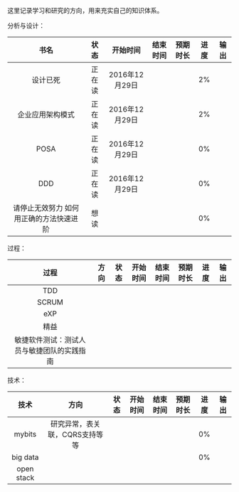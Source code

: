 这里记录学习和研究的方向，用来充实自己的知识体系。

分析与设计：

|书名|状态|开始时间|结束时间|预期时长|进度|输出|
|:---:|:---:|:---:|:---:|:---:|:---:|:---:|
|设计已死|正在读|2016年12月29日|||2%||
|企业应用架构模式|正在读|2016年12月29日|||2%||
|POSA|正在读|2016年12月29日|||0%||
|DDD|正在读|2016年12月29日|||0%||
|请停止无效努力 如何用正确的方法快速进阶|想读||||0%||

过程：

|过程|方向|状态|开始时间|结束时间|预期时长|进度|输出|
|:---:|:---:|:---:|:---:|:---:|:---:|:---:|:---:|
|TDD||||||||
|SCRUM||||||||
|eXP||||||||
|精益|
|敏捷软件测试：测试人员与敏捷团队的实践指南|

技术：

|技术|方向|状态|开始时间|结束时间|预期时长|进度|输出|
|:---:|:---:|:---:|:---:|:---:|:---:|:---:|:---:|
|mybits|研究异常，表关联，CQRS支持等等|||||0%||
|big data||||||0%||
|open stack||||||||